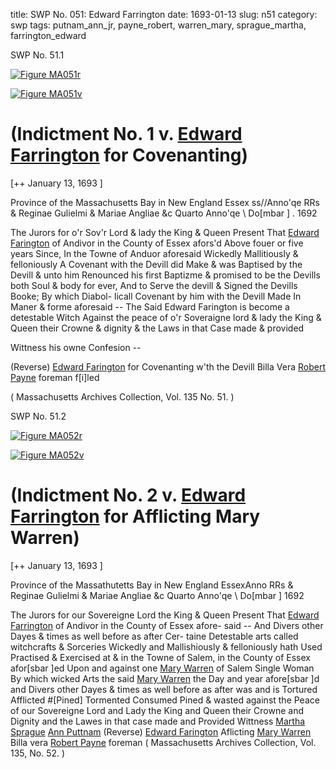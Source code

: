 title: SWP No. 051: Edward Farrington
date: 1693-01-13
slug: n51
category: swp
tags: putnam_ann_jr, payne_robert, warren_mary, sprague_martha, farrington_edward




<div markdown class="doc" id="n51.1">

<div class="doc_id">SWP No. 51.1</div>



<span markdown class="figure">[![Figure MA051r](archives/MA135/small/MA051r.jpg)](archives/MA135/large/MA051r.jpg)</span>



<span markdown class="figure">[![Figure MA051v](archives/MA135/small/MA051v.jpg)](archives/MA135/large/MA051v.jpg)</span>


# (Indictment No. 1 v. [Edward Farrington](/tag/farrington_edward.html) for Covenanting)

[++ January 13, 1693 ]

Province of the Massachusetts  Bay in New England Essex ss//Anno'qe RRs & Reginae Gulielmi  & Mariae Angliae &c Quarto  Anno'qe \ Do[mbar ] . 1692

The Jurors for o'r Sov'r Lord & lady the King & Queen Present  That [Edward Farington](/tag/farrington_edward.html) of Andivor in the County of Essex afors'd  Above fouer or five years Since, In the Towne of Anduor aforesaid  Wickedly Mallitiously & felloniously A Covenant with the Devill did  Make & was Baptised by the Devill & unto him Renounced his first  Baptizme & promised to be the Devills both Soul & body for ever,  And to Serve the devill & Signed the Devills Booke; By which Diabol-  licall Covenant by him with the Devill Made In Maner & forme  aforesaid -- The Said Edward Farington is become a detestable Witch  Against the peace of o'r Soveraigne lord & lady the King & Queen  their Crowne & dignity & the Laws in that Case made & provided

Wittness his  owne Confesion --

(Reverse) [Edward Farington](/tag/farrington_edward.html) for Covenanting w'th the Devill Billa  Vera [Robert Payne](/tag/payne_robert.html) foreman f[i]led

( Massachusetts Archives Collection, Vol. 135 No. 51. )


</div>



<div markdown class="doc" id="n51.2">

<div class="doc_id">SWP No. 51.2</div>



<span markdown class="figure">[![Figure MA052r](archives/MA135/small/MA052r.jpg)](archives/MA135/large/MA052r.jpg)</span>



<span markdown class="figure">[![Figure MA052v](archives/MA135/small/MA052v.jpg)](archives/MA135/large/MA052v.jpg)</span>


# (Indictment No. 2 v. [Edward Farrington](/tag/farrington_edward.html) for Afflicting Mary Warren)

[++ January 13, 1693 ]

Province of the Massathutetts  Bay in New England EssexAnno RRs & Reginae Gulielmi & Mariae Angliae &c Quarto Anno'qe  \ Do[mbar ] 1692

The Jurors for our Sovereigne Lord the King & Queen Present  That [Edward Farrington](/tag/farrington_edward.html) of Andivor in the County of Essex afore-    said  -- And Divers other Dayes & times as well before as after Cer-  taine Detestable arts called witchcrafts & Sorceries Wickedly and  Mallishiously & felloniously hath Used Practised & Exercised at  & in the Towne of Salem, in the County of Essex afor[sbar ]ed Upon and  against one [Mary Warren](/tag/warren_mary.html) of Salem Single Woman By which wicked  Arts the said [Mary Warren](/tag/warren_mary.html) the Day and year afore[sbar ]d and Divers  other Dayes & times as well before as after was and is Tortured  Afflicted #[Pined] Tormented Consumed Pined & wasted against the  Peace of our Sovereigne Lord and Lady the King and Queen their  Crowne and Dignity and the Lawes in that case made and Provided
Wittness [Martha Sprague](/tag/sprague_martha.html)  [Ann Puttnam](/tag/putnam_ann_jr.html) (Reverse) [Edward Farington](/tag/farrington_edward.html) Aflicting [Mary Warren](/tag/warren_mary.html)  Billa vera [Robert Payne](/tag/payne_robert.html) foreman ( Massachusetts Archives Collection, Vol. 135, No. 52. )

</div>

